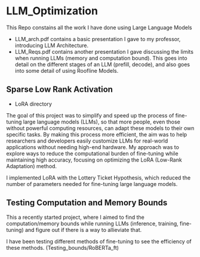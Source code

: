 # LLM_Optimization
This Repo constains all the work I have done using Large Language Models

- LLM_arch.pdf contains a basic presentation I gave to my professor, introducing LLM Architecture.
- LLM_Reqs.pdf contains another presentation I gave discussing the limits when running LLMs (memory and computation bound). This goes into detail on the different stages of an LLM (prefill, decode), and also goes into some detail of using Roofline Models.

## Sparse Low Rank Activation 
 - LoRA directory

The goal of this project was to simplify and speed up the process of fine-tuning large language models (LLMs), so that more people, even those without powerful computing resources, can adapt these models to their own specific tasks. By making this process more efficient, the aim was to help researchers and developers easily customize LLMs for real-world applications without needing high-end hardware. My approach was to explore ways to reduce the computational burden of fine-tuning while maintaining high accuracy, focusing on optimizing the LoRA (Low-Rank Adaptation) method.
 
I implemented LoRA with the Lottery Ticket Hypothesis, which reduced the number of parameters needed for fine-tuning large language models.

## Testing Computation and Memory Bounds
This a recently started project, where I aimed to find the computation/memory bounds while running LLMs (inference, training, fine-tuning) and figure out if there is a way to allieviate that. 

I have been testing different methods of fine-tuning to see the efficiency of these methods. (Testing_bounds/RoBERTa_ft)
